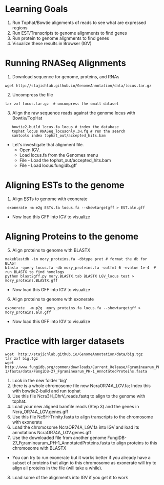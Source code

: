 Learning Goals
==============

1. Run Tophat/Bowtie alignments of reads to see what are expressed regions
2. Run EST/Transcripts to genome alignments to find genes
3. Run protein to genome alignments to find genes
4. Visualize these results in Browser (IGV)


Running RNASeq Alignments
=========================

1. Download sequence for genome, proteins, and RNAs
```
wget http://stajichlab.github.io/GenomeAnnotation/data/locus.tar.gz
```

2. Uncompress the file
```
tar zxf locus.tar.gz  # uncompress the small dataset
```
3. Align the raw sequence reads against the genome locus with Bowtie/TopHat

```
   bowtie2-build locus.fa locus # index the database
   tophat locus RNASeq_locusonly.3H.fq # run the search
   samtools index tophat_out/accepted_hits.bam
```

* Let's investigate that alignment file.
  * Open IGV.
  * Load locus.fa from the Genomes menu
  * File - Load the tophat_out/accepted_hits.bam
  * File - Load locus.fungidb.gff


Aligning ESTs to the genome
============================
1. Align ESTs to genome with exonerate

```
 exonerate -m e2g ESTs.fa locus.fa --showtargetgff > EST.aln.gff
```
* Now load this GFF into IGV to visualize

Aligning Proteins to the genome
===============================
5. Align proteins to genome with BLASTX

```
makeblastdb -in mory_proteins.fa -dbtype prot # format the db for BLAST
blastx -query locus.fa -db mory_proteins.fa -outfmt 6 -evalue 1e-4  # run BLASTX to find homologs
python blast2gff.py mory.BLASTX.tab BLASTX LGV_locus test > mory_proteins.BLASTX.gff
```
* Now load this GFF into IGV to visualize

6. Align proteins to genome with exonerate

```
exonerate  -m p2g  mory_proteins.fa locus.fa --showtargetgff > mory_proteins.aln.gff
```

* Now load this GFF into IGV to visualize

Practice with larger datasets
=============================
```
wget  http://stajichlab.github.io/GenomeAnnotation/data/big.tgz
tar zxf big.tgz
wget http://www.fungidb.org/common/downloads/Current_Release/Fgraminearum_PH-1/fasta/data/FungiDB-27_Fgraminearum_PH-1_AnnotatedProteins.fasta
```
1. Look in the new folder 'big'
2. there is a whole chromosome file now NcraOR74A_LGV.fa; Index this with bowtie2-build and run tophat
3. Use this file Ncra3H_ChrV_reads.fastq to align to the genome with tophat.
4. Load your new aligned bamfile reads (Step 3) and the genes in Ncra_OR74A_LGV.genes.gff
5. Use this file Nc5H-Trinity.fasta to align transcripts to the chromosome with exonerate
6. Load the chromosome NcraOR74A_LGV.fa into IGV and load its annotations NcraOR74A_LGV.genes.gff
7. Use the downloaded file from another genome FungiDB-27_Fgraminearum_PH-1_AnnotatedProteins.fasta to align proteins to this chromosome with BLASTX
* You can try to run exonerate but it works better if you already have a subset of proteins that align to this chromosome as exonerate will try to align all proteins in the file (will take a while). 
8.  Load some of the alignments into IGV if you get it to work

